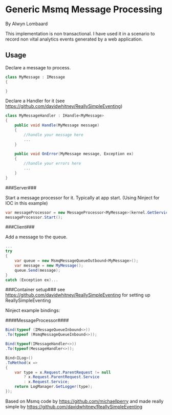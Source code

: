 Generic Msmq Message Processing
============================
By Alwyn Lombaard

This implementation is non transactional. I have used it in a scenario to record non vital analytics events generated by a web application.

Usage
-----

Declare a message to process.

```C#
class MyMessage : IMessage
{

}
``` 

Declare a Handler for it (see https://github.com/davidwhitney/ReallySimpleEventing)

```C#
class MyMessageHandler : IHandle<MyMessage>
{
	public void Handle(MyMessage message)
	{
		//handle your message here
		...
	}
	
	public void OnError(MyMessage message, Exception ex)
	{
		//handle your errors here
		...
	}
}
``` 

###Server###

Start a message processor for it. Typically at app start. (Using Ninject for IOC in this example)

```C#
var messageProcessor = new MessageProcessor<MyMessage>(kernel.GetService);
messageProcessor.Start();
``` 


###Client###

Add a message to the queue.

```C#
...
try
{
	var queue = new MsmqMessageQueueOutbound<MyMessage>();
	var message = new MyMessage();
	queue.Send(message);
}
catch (Exception ex)...
``` 

###Container setup###
see https://github.com/davidwhitney/ReallySimpleEventing for setting up ReallySimpleEventing

Ninject example bindings:

####MessageProcessor####
```C#
Bind(typeof (IMessageQueueInbound<>))
.To(typeof (MsmqMessageQueueInbound<>));

Bind(typeof(IMessageHandler<>))
.To(typeof(MessageHandler<>));

Bind<ILog>()
.ToMethod(x =>
{
	var type = x.Request.ParentRequest != null 
		? x.Request.ParentRequest.Service 
		: x.Request.Service;
	return LogManager.GetLogger(type);
});
```


Based on Msmq code by https://github.com/michaellperry
and made really simple by https://github.com/davidwhitney/ReallySimpleEventing

